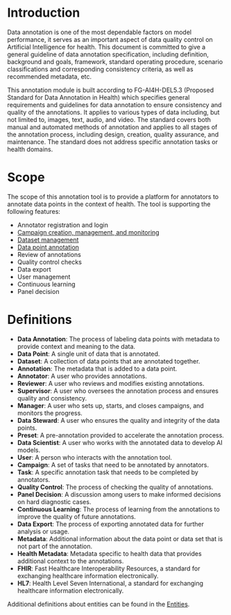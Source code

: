 # Introduction

Data annotation is one of the most dependable factors on model performance, it serves as an important aspect of data quality control on Artificial Intelligence for health. This document is committed to give a general guideline of data annotation specification, including definition, background and goals, framework, standard operating procedure, scenario classifications and corresponding consistency criteria, as well as recommended metadata, etc.

This annotation module is built according to FG-AI4H-DEL5.3 (Proposed Standard for Data Annotation in Health) which specifies general requirements and guidelines for data annotation to ensure consistency and quality of the annotations. It applies to various types of data including, but not limited to, images, text, audio, and video. The standard covers both manual and automated methods of annotation and applies to all stages of the annotation process, including design, creation, quality assurance, and maintenance. The standard does not address specific annotation tasks or health domains.

# Scope
The scope of this annotation tool is to provide a platform for annotators to annotate data points in the context of health. The tool is supporting the following features:
- Annotator registration and login
- [Campaign creation, management, and monitoring](Campaign-management.md)
- [Dataset management](Dataset-management.md)
- [Data point annotation](Data-point-annotation.md)
- Review of annotations
- Quality control checks
- Data export
- User management
- Continuous learning
- Panel decision

# Definitions
- **Data Annotation**: The process of labeling data points with metadata to provide context and meaning to the data.
- **Data Point**: A single unit of data that is annotated.
- **Dataset**: A collection of data points that are annotated together.
- **Annotation**: The metadata that is added to a data point.
- **Annotator**: A user who provides annotations.
- **Reviewer**: A user who reviews and modifies existing annotations.
- **Supervisor**: A user who oversees the annotation process and ensures quality and consistency.
- **Manager**: A user who sets up, starts, and closes campaigns, and monitors the progress.
- **Data Steward**: A user who ensures the quality and integrity of the data points.
- **Preset**: A pre-annotation provided to accelerate the annotation process.
- **Data Scientist**: A user who works with the annotated data to develop AI models.
- **User**: A person who interacts with the annotation tool.
- **Campaign**: A set of tasks that need to be annotated by annotators.
- **Task**: A specific annotation task that needs to be completed by annotators.
- **Quality Control**: The process of checking the quality of annotations.
- **Panel Decision**: A discussion among users to make informed decisions on hard diagnostic cases.
- **Continuous Learning**: The process of learning from the annotations to improve the quality of future annotations.
- **Data Export**: The process of exporting annotated data for further analysis or usage.
- **Metadata**: Additional information about the data point or data set that is not part of the annotation.
- **Health Metadata**: Metadata specific to health data that provides additional context to the annotations.
- **FHIR**: Fast Healthcare Interoperability Resources, a standard for exchanging healthcare information electronically.
- **HL7**: Health Level Seven International, a standard for exchanging healthcare information electronically.

Additional definitions about entities can be found in the [Entities](Entities.md).
